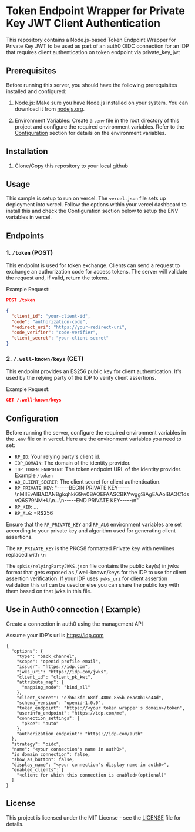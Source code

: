 # Token Endpoint Wrapper for Private Key JWT Client Authentication

This repository contains a Node.js-based Token Endpoint Wrapper for Private Key JWT to be used as part of an auth0 OIDC connection for an IDP that requires client authentication on token endpoint via private_key_jwt

## Prerequisites

Before running this server, you should have the following prerequisites installed and configured:

1. Node.js: Make sure you have Node.js installed on your system. You can download it from [nodejs.org](https://nodejs.org/).

2. Environment Variables: Create a `.env` file in the root directory of this project and configure the required environment variables. Refer to the [Configuration](#configuration) section for details on the environment variables.

## Installation

1. Clone/Copy this repository to your local github

## Usage

This sample is setup to run on vercel. The `vercel.json` file sets up deployment into vercel. Follow the options within your vercel dashboard to install this and check the Configuration section below to setup the ENV variables in vercel. 



## Endpoints

### 1. `/token` (POST)

This endpoint is used for token exchange. Clients can send a request to exchange an authorization code for access tokens. The server will validate the request and, if valid, return the tokens.

Example Request:
```json
POST /token

{
  "client_id": "your-client-id",
  "code": "authorization-code",
  "redirect_uri": "https://your-redirect-uri",
  "code_verifier": "code-verifier",
  "client_secret": "your-client-secret"
}
```

### 2. `/.well-known/keys` (GET)

This endpoint provides an ES256 public key for client authentication. It's used by the relying party of the IDP to verify client assertions.

Example Request:
```json
GET /.well-known/keys
```

## Configuration

Before running the server, configure the required environment variables in the `.env` file or in vercel. Here are the environment variables you need to set:

- `RP_ID`: Your relying party's client id.
- `IDP_DOMAIN`: The domain of the identity provider.
- `IDP_TOKEN_ENDPOINT`: The token endpoint URL of the identity provider. Example `/token`
- `A0_CLIENT_SECRET`: The client secret for client authentication.
- `RP_PRIVATE_KEY`: "-----BEGIN PRIVATE KEY-----\nMIIEvAIBADANBgkqhkiG9w0BAQEFAASCBKYwggSiAgEAAoIBAQC1dsvQ6S79NM+U\n...\n-----END PRIVATE KEY-----\n"
- `RP_KID`: ...
- `RP_ALG`: =RS256


Ensure that the `RP_PRIVATE_KEY` and `RP_ALG` environment variables are set according to your private key and algorithm used for generating client assertions.

The `RP_PRIVATE_KEY` is the PKCS8 formatted Private key with newlines replaced with `\n`

The `spkis/relyingPartyJWKS.json` file contains the public key(s) in jwks format that gets exposed as /.well-known/keys for the IDP to use for client assertion verification. If your IDP uses `jwks_uri` for client assertion validation this url can be used or else you can share the public key with them based on that jwks in this file.

## Use in Auth0 connection ( Example)

Create a connection in auth0 using the management API 

Assume your IDP's url is https://idp.com

```
{
  "options": {
    "type": "back_channel",
    "scope": "openid profile email",
    "issuer": "https://idp.com",
    "jwks_uri": "https://idp.com/jwks",
    "client_id": "client_pk_kwt",
    "attribute_map": {
      "mapping_mode": "bind_all"
    },
    "client_secret": "e7b613fc-68df-480c-855b-e6ae8b15e44d",
    "schema_version": "openid-1.0.0",
    "token_endpoint": "https://<your token wrapper's domain>/token",
    "userinfo_endpoint": "https://idp.com/me",
    "connection_settings": {
      "pkce": "auto"
    },
    "authorization_endpoint": "https://idp.com/auth"
  },
  "strategy": "oidc",
  "name": "<your connection's name in auth0>",
  "is_domain_connection": false,
  "show_as_button": false,
  "display_name": "<your connection's display name in auth0>",
  "enabled_clients": [
    "<client for which this connection is enabled>(optional)"
  ]
}
```



## License

This project is licensed under the MIT License - see the [LICENSE](LICENSE) file for details.

